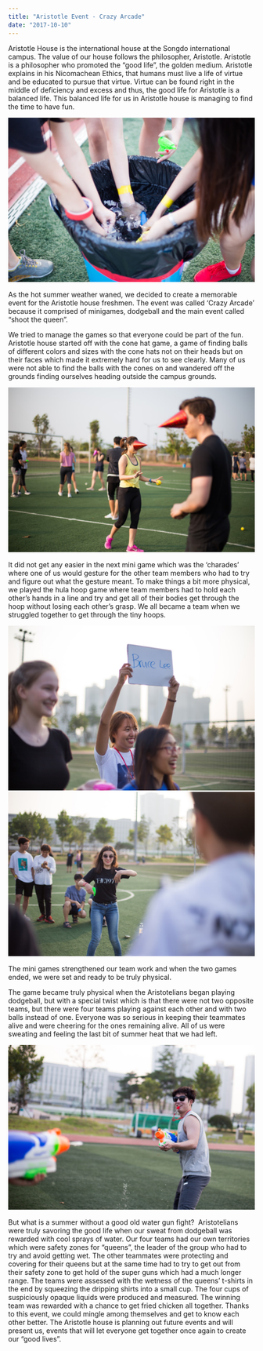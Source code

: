 ```yaml
---
title: "Aristotle Event - Crazy Arcade"
date: "2017-10-10"
---
```


Aristotle House is the international house at the Songdo international campus. The value of our house follows the philosopher, Aristotle. Aristotle is a philosopher who promoted the “good life”, the golden medium. Aristotle explains in his Nicomachean Ethics, that humans must live a life of virtue and be educated to pursue that virtue. Virtue can be found right in the middle of deficiency and excess and thus, the good life for Aristotle is a balanced life. This balanced life for us in Aristotle house is managing to find the time to have fun.

![IMG 1429 1](./images/IMG_1429-1.jpg)

As the hot summer weather waned, we decided to create a memorable event for the Aristotle house freshmen. The event was called ‘Crazy Arcade’ because it comprised of minigames, dodgeball and the main event called “shoot the queen”.

We tried to manage the games so that everyone could be part of the fun. Aristotle house started off with the cone hat game, a game of finding balls of different colors and sizes with the cone hats not on their heads but on their faces which made it extremely hard for us to see clearly. Many of us were not able to find the balls with the cones on and wandered off the grounds finding ourselves heading outside the campus grounds.

![IMG 1363 1](./images/IMG_1363-1.jpg)

It did not get any easier in the next mini game which was the ‘charades’ where one of us would gesture for the other team members who had to try and figure out what the gesture meant. To make things a bit more physical, we played the hula hoop game where team members had to hold each other’s hands in a line and try and get all of their bodies get through the hoop without losing each other’s grasp. We all became a team when we struggled together to get through the tiny hoops.

![IMG 1384 1](./images/IMG_1384-1.jpg)![IMG 1373 1](./images/IMG_1373-1.jpg)

The mini games strengthened our team work and when the two games ended, we were set and ready to be truly physical.

The game became truly physical when the Aristotelians began playing dodgeball, but with a special twist which is that there were not two opposite teams, but there were four teams playing against each other and with two balls instead of one. Everyone was so serious in keeping their teammates alive and were cheering for the ones remaining alive. All of us were sweating and feeling the last bit of summer heat that we had left.

![IMG 1446 1](./images/IMG_1446-1.jpg)

But what is a summer without a good old water gun fight?  Aristotelians were truly savoring the good life when our sweat from dodgeball was rewarded with cool sprays of water. Our four teams had our own territories which were safety zones for “queens”, the leader of the group who had to try and avoid getting wet. The other teammates were protecting and covering for their queens but at the same time had to try to get out from their safety zone to get hold of the super guns which had a much longer range. The teams were assessed with the wetness of the queens’ t-shirts in the end by squeezing the dripping shirts into a small cup. The four cups of suspiciously opaque liquids were produced and measured. The winning team was rewarded with a chance to get fried chicken all together. Thanks to this event, we could mingle among themselves and get to know each other better. The Aristotle house is planning out future events and will present us, events that will let everyone get together once again to create our “good lives”.
